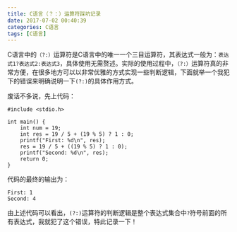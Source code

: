 ```yaml
---
title: C语言（？：）运算符踩坑记录
date: 2017-07-02 00:40:39
categories: C语言
tags: [C语言]
---
```

C语言中的`（?:）`运算符是C语言中的唯一一个三目运算符，其表达式一般为：`表达式1?表达式2:表达式3`，具体使用无需赘述。实际的使用过程中，`（?:）`运算符真的非常方便，在很多地方可以以非常优雅的方式实现一些判断逻辑，下面就举一个我犯下的错误来明确说明一下`(?:)`的具体作用方式。

<!--more-->

废话不多说，先上代码：
```
#include <stdio.h>

int main() {
    int num = 19;
    int res = 19 / 5 + (19 % 5) ? 1 : 0;
    printf("First: %d\n", res);
    res = 19 / 5 + ((19 % 5) ? 1 : 0);
    printf("Second: %d\n", res);
    return 0;
}
```
代码的最终的输出为：
```
First: 1
Second: 4
```
由上述代码可以看出，`(?:)`运算符的判断逻辑是整个表达式集合中`?`符号前面的所有表达式，我就犯了这个错误，特此记录一下！
